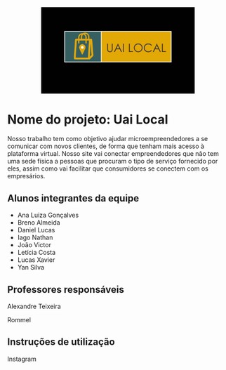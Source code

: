 <div align="center">
 <img  width="350px" src="/docs/docs/relatorio/images/logo2_page-0001.jpg" alt=""/>
</div>


# Nome do projeto: Uai Local
 Nosso trabalho tem como objetivo ajudar microempreendedores a se comunicar com novos clientes, de forma que tenham mais acesso à plataforma virtual. Nosso site vai conectar empreendedores que não tem uma sede física a pessoas que procuram o tipo de serviço fornecido por eles, assim como vai facilitar que consumidores se conectem com os empresários.

## Alunos integrantes da equipe
* Ana Luiza Gonçalves
* Breno Almeida
* Daniel Lucas
* Iago Nathan
* João Victor
* Letícia Costa
* Lucas Xavier
* Yan Silva

## Professores responsáveis

Alexandre Teixeira 

Rommel


## Instruções de utilização



<a ref="https://instagram.com/uailocal_?igshid=MDE2OWE1N2Q=>"> Instagram </a>
